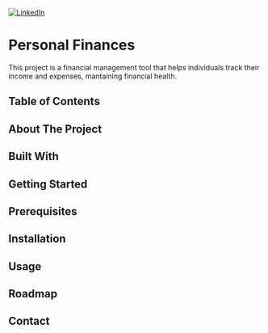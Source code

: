 <!-- PROJECT SHIELDS -->
[![LinkedIn][linkedin-shield]][linkedin-url]

# Personal Finances

This project is a financial management tool that helps individuals track their income and expenses, mantaining financial health.

## Table of Contents
## About The Project

## Built With

## Getting Started

## Prerequisites

## Installation

## Usage

## Roadmap

## Contact


<!-- MARKDOWN LINKS & IMAGES -->
<!-- https://www.markdownguide.org/basic-syntax/#reference-style-links -->
[linkedin-shield]: https://img.shields.io/badge/-LinkedIn-black.svg?style=for-the-badge&logo=linkedin&colorB=555
[linkedin-url]: https://linkedin.com/in/beatriz-yordaky/